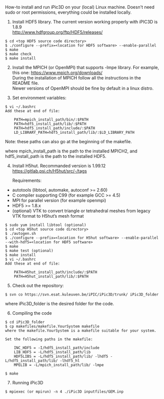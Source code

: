 How-to install and run iPic3D on your (local) Linux machine.
Doesn't need sudo or root permissions, everything could be installed locally.

1. Install HDF5 library. The current version working properly with iPIC3D is 1.8.9 <br/>
http://www.hdfgroup.org/ftp/HDF5/releases/

```
$ cd <top HDF5 source code directory>
$ ./configure --prefix=<location for HDF5 software> --enable-parallel
$ make 
$ make check
$ make install
```

2. Install the MPICH (or OpenMPI) that supports -lmpe library. For example, this one:
https://www.mpich.org/downloads/ <br/>
During the installation of MPICH follow all the instructions in the README file. <br/>
Newer versions of OpenMPI should be fine by default in a linux distro.


3. Set environment variables:

```
$ vi ~/.bashrc
Add these at end of file:

    PATH=mpich_install_path/bin/:$PATH
    PATH=hdf5_install_path/lib/:$PATH
    PATH=hdf5_install_path/include/:$PATH
    LD_LIBRARY_PATH=hdf5_install_path/lib/:$LD_LIBRARY_PATH
```
Note: these paths can also go at the beginning of the makefile. <br/>

where mpich_install_path is the path to the installed MPICH2, and hdf5_install_path is the path to the installed HDF5.

4. Install H5hut. Recommanded version is 1.99.12 <br/>
    https://gitlab.psi.ch/H5hut/src/-/tags

    Requirements:
- autotools (libtool, automake, autoconf >= 2.60)
- C compiler supporting C99 (for example GCC >= 4.5)
- MPI for parallel version (for example openmpi)
- HDF5 >= 1.8.x
- (optional) VTK to convert triangle or tetrahedral meshes from legacy VTK format to H5hut’s mesh format
```
$ sudo yum install libtool (optional)
$ cd <top H5hut source code directory>
$ ./autogen.sh
$ ./configure --prefix=<location for H5hut software> --enable-parallel --with-hdf5=<location for HDF5 software>
$ make
$ make test (optional)
$ make install
$ vi ~/.bashrc
Add these at end of file:

    PATH=H5hut_install_path/include/:$PATH
    PATH=H5hut_install_path/lib/:$PATH
```

5. Check out the repository:
```
$ svn co https://svn.esat.kuleuven.be/iPIC/iPic3D/trunk/ iPic3D_folder
```
where iPic3D_folder is the desired folder for the code.

6. Compiling the code
```
$ cd iPic3D_folder
$ cp makefiles/makefile.YourSystem makefile
where the makefile.YourSystem is a makefile suitable for your system.

Set the following paths in the makefile:

    INC_HDF5 = -I/hdf5_install_path/include
    LIB_HDF5 = -L/hdf5_install_path/lib
    HDF5LIBS = -L/hdf5_install_path/lib/ -lhdf5 -L/hdf5_install_path/lib/ -lhdf5_hl 
    MPELIB = -L/mpich_install_path/lib/ -lmpe

$ make
```

7. Running iPic3D
```
$ mpiexec (or mpirun) -n 4 ./iPic3D inputfiles/GEM.inp
```